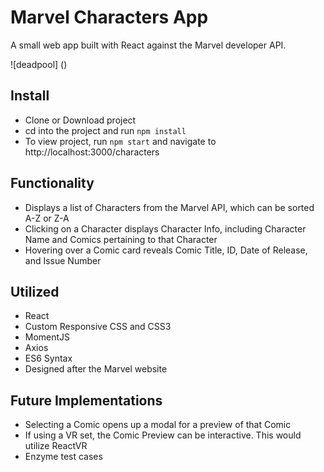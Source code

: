 # Marvel Characters App

A small web app built with React against the Marvel developer API.

![deadpool]
()

## Install

- Clone or Download project
- cd into the project and run `npm install`
- To view project, run `npm start` and navigate to http://localhost:3000/characters

## Functionality

- Displays a list of Characters from the Marvel API, which can be sorted A-Z or Z-A
- Clicking on a Character displays Character Info, including Character Name and Comics pertaining to that Character
- Hovering over a Comic card reveals Comic Title, ID, Date of Release, and Issue Number

## Utilized

- React
- Custom Responsive CSS and CSS3
- MomentJS
- Axios
- ES6 Syntax
- Designed after the Marvel website

## Future Implementations

- Selecting a Comic opens up a modal for a preview of that Comic
- If using a VR set, the Comic Preview can be interactive. This would utilize ReactVR
- Enzyme test cases
